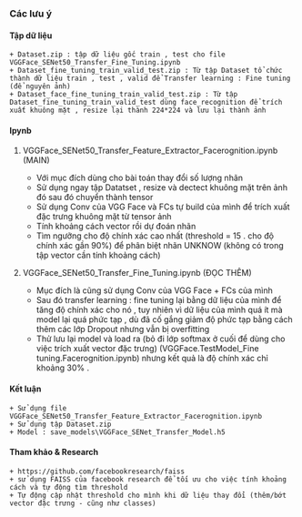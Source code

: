 ### Các lưu ý

#### Tập dữ liệu 
    + Dataset.zip : tập dữ liệu gốc train , test cho file VGGFace_SENet50_Transfer_Fine_Tuning.ipynb 
    + Dataset_fine_tuning_train_valid_test.zip : Từ tập Dataset tổ chức thành dữ liệu train , test , valid để Transfer learning : Fine tuning (để nguyên ảnh)
    + Dataset_face_fine_tuning_train_valid_test.zip : Từ tập Dataset_fine_tuning_train_valid_test dùng face_recognition để trích xuất khuông mặt , resize lại thành 224*224 và lưu lại thành ảnh 

#### Ipynb
1. VGGFace_SENet50_Transfer_Feature_Extractor_Facerognition.ipynb (MAIN)
    + Với mục đích dùng cho bài toán thay đổi số lượng nhãn 
    + Sử dụng ngay tập Datatset , resize và dectect khuông mặt trên ảnh đó sau đó chuyển thành tensor 
    + Sử dụng Conv của VGG Face và FCs tự build của mình để trích xuất đặc trưng khuông mặt từ tensor ảnh 
    + Tính khoảng cách vector rồi dự đoán nhãn 
    + Tìm ngưỡng cho độ chính xác cao nhất (threshold = 15 . cho độ chính xác gần 90%) để phân biệt nhãn UNKNOW (không có trong tập vector cần tính khoảng cách)

2. VGGFace_SENet50_Transfer_Fine_Tuning.ipynb (ĐỌC THÊM)
    + Mục đích là cũng sử dụng Conv của VGG Face + FCs của mình 
    + Sau đó transfer learning : fine tuning lại bằng dữ liệu của mình để tăng độ chính xác cho nó , tuy nhiên vì dữ liệu của mình quá ít mà model lại quá phức tạp , dù đã cố gắng giảm độ phức tạp bằng cách thêm các lớp Dropout nhưng vẫn bị overfitting 
    + Thử lưu lại model và load ra (bỏ đi lớp softmax ở cuối để dùng cho việc trích xuất vector đặc trưng) (VGGFace.TestModel_Fine tuning.Facerognition.ipynb)
    nhưng kết quả là độ chính xác chỉ khoảng 30% . 

#### Kết luận 
    + Sử dụng file VGGFace_SENet50_Transfer_Feature_Extractor_Facerognition.ipynb
    + Sử dụng tập Dataset.zip
    + Model : save_models\VGGFace_SENet_Transfer_Model.h5

#### Tham khảo & Research  
    + https://github.com/facebookresearch/faiss
    + sử dụng FAISS của facebook research để tối ưu cho việc tính khoảng cách và tự động tìm threshold
    + Tự động cập nhật threshold cho mình khi dữ liệu thay đổi (thêm/bớt vector đặc trưng - cũng như classes)
